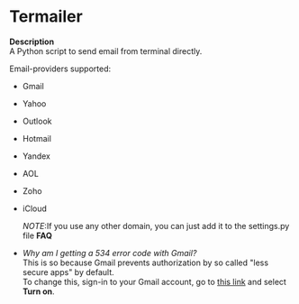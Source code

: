 Termailer
=========

**Description**  
A Python script to send email from terminal directly.  

Email-providers supported:

- Gmail
- Yahoo
- Outlook
- Hotmail
- Yandex
- AOL
- Zoho
- iCloud

    *NOTE*:If you use any other domain, you can just add it to the settings.py
            file
**FAQ**
 - *Why am I getting a 534 error code with Gmail?*  
 This is so because Gmail prevents authorization by so called "less secure apps" by default.  
 To change this, sign-in to your Gmail account, go to [this link][1] and select **Turn on**.

[1]:https://www.google.com/settings/security/lesssecureapps
